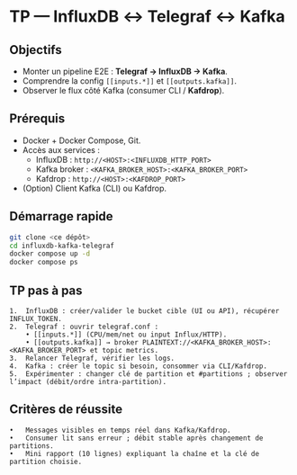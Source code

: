 # TP — InfluxDB ↔ Telegraf ↔ Kafka

## Objectifs
- Monter un pipeline E2E : **Telegraf → InfluxDB → Kafka**.
- Comprendre la config `[[inputs.*]]` et `[[outputs.kafka]]`.
- Observer le flux côté Kafka (consumer CLI / **Kafdrop**).

## Prérequis
- Docker + Docker Compose, Git.
- Accès aux services :
  - InfluxDB : `http://<HOST>:<INFLUXDB_HTTP_PORT>`  <!-- TODO: remplace -->
  - Kafka broker : `<KAFKA_BROKER_HOST>:<KAFKA_BROKER_PORT>`  <!-- TODO -->
  - Kafdrop : `http://<HOST>:<KAFDROP_PORT>`  <!-- TODO -->
- (Option) Client Kafka (CLI) ou Kafdrop.

## Démarrage rapide
```bash
git clone <ce dépôt>
cd influxdb-kafka-telegraf
docker compose up -d
docker compose ps
```

## TP pas à pas
	1.	InfluxDB : créer/valider le bucket cible (UI ou API), récupérer INFLUX_TOKEN.
	2.	Telegraf : ouvrir telegraf.conf :
        • [[inputs.*]] (CPU/mem/net ou input Influx/HTTP).
        • [[outputs.kafka]] → broker PLAINTEXT://<KAFKA_BROKER_HOST>:<KAFKA_BROKER_PORT> et topic metrics.
	3.	Relancer Telegraf, vérifier les logs.
	4.	Kafka : créer le topic si besoin, consommer via CLI/Kafdrop.
	5.	Expérimenter : changer clé de partition et #partitions ; observer l’impact (débit/ordre intra-partition).


## Critères de réussite
	•	Messages visibles en temps réel dans Kafka/Kafdrop.
	•	Consumer lit sans erreur ; débit stable après changement de partitions.
	•	Mini rapport (10 lignes) expliquant la chaîne et la clé de partition choisie.

